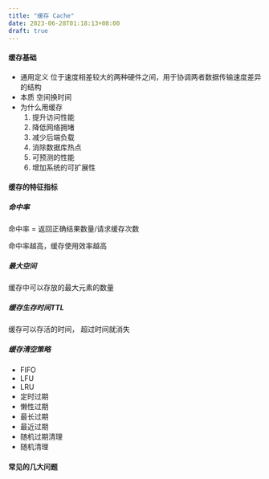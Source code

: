 ```yaml
---
title: "缓存 Cache"
date: 2023-06-28T01:18:13+08:00
draft: true
---
```


#### 缓存基础
- 通用定义 位于速度相差较大的两种硬件之间，用于协调两者数据传输速度差异的结构 
- 本质 空间换时间
- 为什么用缓存
    1. 提升访问性能
    2. 降低网络拥堵
    3. 减少后端负载
    4. 消除数据库热点
    5. 可预测的性能
    6. 增加系统的可扩展性

#### 缓存的特征指标
##### 命中率
命中率 = 返回正确结果数量/请求缓存次数

命中率越高，缓存使用效率越高

##### 最大空间
缓存中可以存放的最大元素的数量
##### 缓存生存时间TTL
缓存可以存活的时间， 超过时间就消失
##### 缓存清空策略
- FIFO
- LFU
- LRU
- 定时过期
- 懒性过期
- 最长过期
- 最近过期
- 随机过期清理
- 随机清理

#### 常见的几大问题
